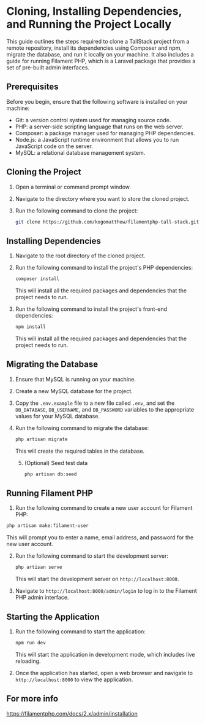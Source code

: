 # Cloning, Installing Dependencies, and Running the Project Locally

This guide outlines the steps required to clone a TallStack project from a remote repository, install its dependencies using Composer and npm, migrate the database, and run it locally on your machine. It also includes a guide for running Filament PHP, which is a Laravel package that provides a set of pre-built admin interfaces.

## Prerequisites

Before you begin, ensure that the following software is installed on your machine:

- Git: a version control system used for managing source code.
- PHP: a server-side scripting language that runs on the web server.
- Composer: a package manager used for managing PHP dependencies.
- Node.js: a JavaScript runtime environment that allows you to run JavaScript code on the server.
- MySQL: a relational database management system.

## Cloning the Project

1. Open a terminal or command prompt window.
2. Navigate to the directory where you want to store the cloned project.
3. Run the following command to clone the project:

   ```bash
   git clone https://github.com/kogomatthew/filamentphp-tall-stack.git
   ``` 

## Installing Dependencies

1. Navigate to the root directory of the cloned project.
2. Run the following command to install the project's PHP dependencies:

   ```bash
   composer install
   ```

   This will install all the required packages and dependencies that the project needs to run.

3. Run the following command to install the project's front-end dependencies:

   ```bash
   npm install
   ```

   This will install all the required packages and dependencies that the project needs to run.

## Migrating the Database

1. Ensure that MySQL is running on your machine.
2. Create a new MySQL database for the project.
3. Copy the `.env.example` file to a new file called `.env`, and set the `DB_DATABASE`, `DB_USERNAME`, and `DB_PASSWORD` variables to the appropriate values for your MySQL database.
4. Run the following command to migrate the database:

   ```bash
   php artisan migrate
   ```

   This will create the required tables in the database.
   
   5. (Optional) Seed test data

       ```bash
       php artisan db:seed
       ```


## Running Filament PHP 

1. Run the following command to create a new user account for Filament PHP:

  ```bash
  php artisan make:filament-user 
  ```

   This will prompt you to enter a name, email address, and password for the new user account.

2. Run the following command to start the development server:

   ```bash
   php artisan serve
   ```

   This will start the development server on `http://localhost:8000`.

3. Navigate to `http://localhost:8000/admin/login` to log in to the Filament PHP admin interface.

## Starting the Application

1. Run the following command to start the application:

   ```bash
   npm run dev
   ```

   This will start the application in development mode, which includes live reloading.

2. Once the application has started, open a web browser and navigate to `http://localhost:8000` to view the application.

## For more info
  https://filamentphp.com/docs/2.x/admin/installation

